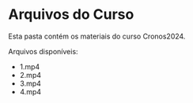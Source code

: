 # Arquivos do Curso

Esta pasta contém os materiais do curso Cronos2024.

Arquivos disponíveis:
- 1.mp4
- 2.mp4
- 3.mp4
- 4.mp4